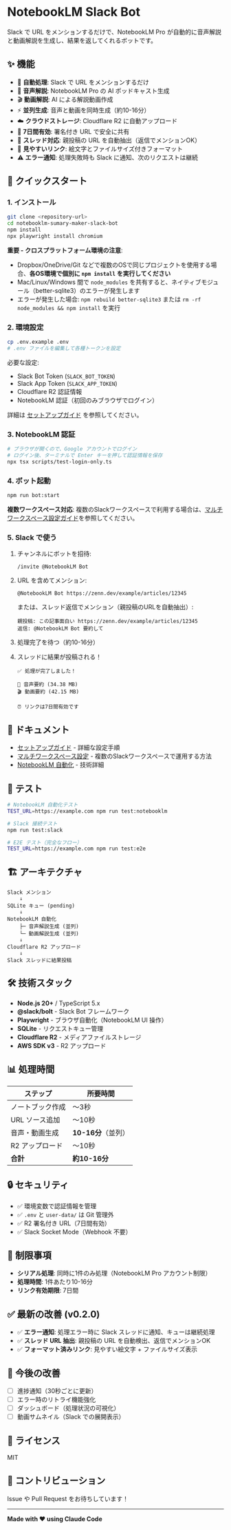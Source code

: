 # NotebookLM Slack Bot

Slack で URL をメンションするだけで、NotebookLM Pro が自動的に音声解説と動画解説を生成し、結果を返してくれるボットです。

## ✨ 機能

- 🤖 **自動処理**: Slack で URL をメンションするだけ
- 🎵 **音声解説**: NotebookLM Pro の AI ポッドキャスト生成
- 🎬 **動画解説**: AI による解説動画作成
- ⚡ **並列生成**: 音声と動画を同時生成（約10-16分）
- ☁️ **クラウドストレージ**: Cloudflare R2 に自動アップロード
- 🔐 **7日間有効**: 署名付き URL で安全に共有
- 🧵 **スレッド対応**: 親投稿の URL を自動抽出（返信でメンションOK）
- 🔗 **見やすいリンク**: 絵文字とファイルサイズ付きフォーマット
- ⚠️ **エラー通知**: 処理失敗時も Slack に通知、次のリクエストは継続

## 🚀 クイックスタート

### 1. インストール

```bash
git clone <repository-url>
cd notebooklm-sumary-maker-slack-bot
npm install
npx playwright install chromium
```

**重要 - クロスプラットフォーム環境の注意**:
- Dropbox/OneDrive/Git などで複数のOSで同じプロジェクトを使用する場合、**各OS環境で個別に `npm install` を実行してください**
- Mac/Linux/Windows 間で `node_modules` を共有すると、ネイティブモジュール（better-sqlite3）のエラーが発生します
- エラーが発生した場合: `npm rebuild better-sqlite3` または `rm -rf node_modules && npm install` を実行

### 2. 環境設定

```bash
cp .env.example .env
# .env ファイルを編集して各種トークンを設定
```

必要な設定:
- Slack Bot Token (`SLACK_BOT_TOKEN`)
- Slack App Token (`SLACK_APP_TOKEN`)
- Cloudflare R2 認証情報
- NotebookLM 認証（初回のみブラウザでログイン）

詳細は [セットアップガイド](./docs/setup-guide.md) を参照してください。

### 3. NotebookLM 認証

```bash
# ブラウザが開くので、Google アカウントでログイン
# ログイン後、ターミナルで Enter キーを押して認証情報を保存
npx tsx scripts/test-login-only.ts
```

### 4. ボット起動

```bash
npm run bot:start
```

**複数ワークスペース対応**:
複数のSlackワークスペースで利用する場合は、[マルチワークスペース設定ガイド](./MULTI_WORKSPACE_SETUP.md)を参照してください。

### 5. Slack で使う

1. チャンネルにボットを招待:
   ```
   /invite @NotebookLM Bot
   ```

2. URL を含めてメンション:
   ```
   @NotebookLM Bot https://zenn.dev/example/articles/12345
   ```

   または、スレッド返信でメンション（親投稿のURLを自動抽出）:
   ```
   親投稿: この記事面白い https://zenn.dev/example/articles/12345
   返信: @NotebookLM Bot 要約して
   ```

3. 処理完了を待つ（約10-16分）

4. スレッドに結果が投稿される！
   ```
   ✅ 処理が完了しました！

   🎵 音声要約 (34.38 MB)
   🎬 動画要約 (42.15 MB)

   ⏰ リンクは7日間有効です
   ```

## 📖 ドキュメント

- [セットアップガイド](./docs/setup-guide.md) - 詳細な設定手順
- [マルチワークスペース設定](./MULTI_WORKSPACE_SETUP.md) - 複数のSlackワークスペースで運用する方法
- [NotebookLM 自動化](./docs/notebooklm-automation.md) - 技術詳細

## 🧪 テスト

```bash
# NotebookLM 自動化テスト
TEST_URL=https://example.com npm run test:notebooklm

# Slack 接続テスト
npm run test:slack

# E2E テスト（完全なフロー）
TEST_URL=https://example.com npm run test:e2e
```

## 🏗️ アーキテクチャ

```
Slack メンション
    ↓
SQLite キュー (pending)
    ↓
NotebookLM 自動化
    ├─ 音声解説生成 (並列)
    └─ 動画解説生成 (並列)
    ↓
Cloudflare R2 アップロード
    ↓
Slack スレッドに結果投稿
```

## 🛠️ 技術スタック

- **Node.js 20+** / TypeScript 5.x
- **@slack/bolt** - Slack Bot フレームワーク
- **Playwright** - ブラウザ自動化（NotebookLM UI 操作）
- **SQLite** - リクエストキュー管理
- **Cloudflare R2** - メディアファイルストレージ
- **AWS SDK v3** - R2 アップロード

## 📊 処理時間

| ステップ | 所要時間 |
|---------|---------|
| ノートブック作成 | 〜3秒 |
| URL ソース追加 | 〜10秒 |
| 音声・動画生成 | **10-16分**（並列） |
| R2 アップロード | 〜10秒 |
| **合計** | **約10-16分** |

## 🔒 セキュリティ

- ✅ 環境変数で認証情報を管理
- ✅ `.env` と `user-data/` は Git 管理外
- ✅ R2 署名付き URL（7日間有効）
- ✅ Slack Socket Mode（Webhook 不要）

## 📝 制限事項

- **シリアル処理**: 同時に1件のみ処理（NotebookLM Pro アカウント制限）
- **処理時間**: 1件あたり10-16分
- **リンク有効期限**: 7日間

## ✅ 最新の改善 (v0.2.0)

- ✅ **エラー通知**: 処理エラー時に Slack スレッドに通知、キューは継続処理
- ✅ **スレッド URL 抽出**: 親投稿の URL を自動検出、返信でメンションOK
- ✅ **フォーマット済みリンク**: 見やすい絵文字 + ファイルサイズ表示

## 🚧 今後の改善

- [ ] 進捗通知（30秒ごとに更新）
- [ ] エラー時のリトライ機能強化
- [ ] ダッシュボード（処理状況の可視化）
- [ ] 動画サムネイル（Slack での展開表示）

## 📄 ライセンス

MIT

## 🤝 コントリビューション

Issue や Pull Request をお待ちしています！

---

**Made with ❤️ using Claude Code**
